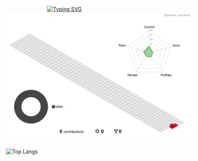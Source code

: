                              
[![Typing SVG](https://readme-typing-svg.demolab.com?font=Fira+Code&weight=600&size=60&pause=1000&center=true&vCenter=true&width=700&height=100&lines=Hello+World+!;I+am+Chenxin)](https://git.io/typing-svg)                                
          
![](./profile-3d-contrib/profile-gitblock.svg)      


![Top Langs](https://github-readme-stats.vercel.app/api/top-langs/?username=EDITHstars&layout=compact)            
     

    


